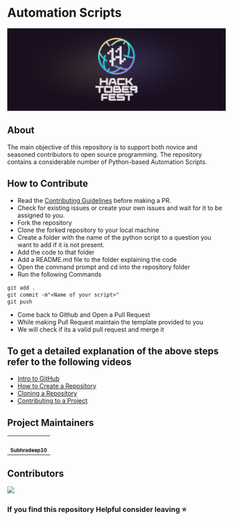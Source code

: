 # Automation Scripts

![](banner.png)

## About

The main objective of this repository is to support both novice and seasoned contributors to open source programming. The repository contains a considerable number of Python-based Automation Scripts.

## How to Contribute

- Read the [Contributing Guidelines](Contruibuting.md) before making a PR.
- Check for existing issues or create your own issues and wait for it to be assigned to you.
- Fork the repository
- Clone the forked repository to your local machine
- Create a folder with the name of the python script to a question you want to add if it is not present.
- Add the code to that folder
- Add a README.md file to the folder explaining the code
- Open the command prompt and cd into the repository folder
- Run the following Commands

```
git add .
git commit -m"<Name of your script>"
git push
```

- Come back to Github and Open a Pull Request
- While making Pull Request maintain the template provided to you
- We will check if its a valid pull request and merge it

## To get a detailed explanation of the above steps refer to the following videos

- [Intro to GitHub](https://youtu.be/wTTek8P2VB4)
- [How to Create a Repository](https://youtu.be/o6T5F7-SOAo)
- [Cloning a Repository](https://youtu.be/oYselL5G280)
- [Contributing to a Project](https://youtu.be/4vq07q7g2xE)

## Project Maintainers

<table align="center">
	<tr >
    <td align="center">
            <a href="https://github.com/Subhradeep10">
              <img src="https://avatars3.githubusercontent.com/u/70656957?v=4" width="100px" alt=""/><br />
              <sub><b>Subhradeep10</b></sub>
            </a>
   </td>
  </tr>
</table>

## Contributors

<a href="https://github.com/subhradeep10/Automation-Scripts-Using-Python/graphs/contributors">
  <img src="https://contrib.rocks/image?repo=subhradeep10/Automation-Scripts-Using-Python" />
</a>

### If you find this repository Helpful consider leaving ⭐
